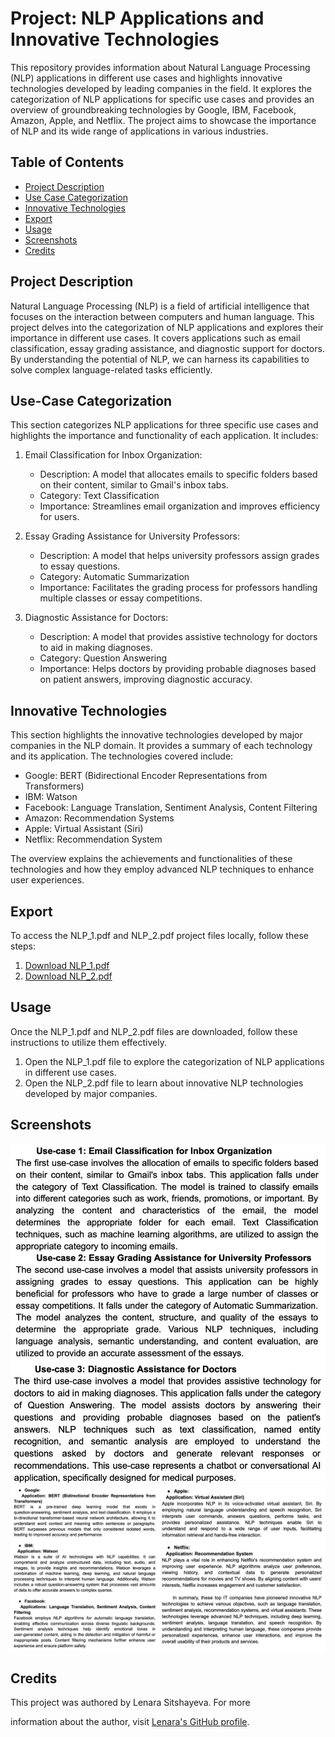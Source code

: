 # Project: NLP Applications and Innovative Technologies

This repository provides information about Natural Language Processing (NLP) applications in different use cases and highlights innovative technologies developed by leading companies in the field. It explores the categorization of NLP applications for specific use cases and provides an overview of groundbreaking technologies by Google, IBM, Facebook, Amazon, Apple, and Netflix. The project aims to showcase the importance of NLP and its wide range of applications in various industries.

## Table of Contents
- [Project Description](#project-description)
- [Use Case Categorization](#use-case-categorization)
- [Innovative Technologies](#innovative-technologies)
- [Export](#export)
- [Usage](#usage)
- [Screenshots](#screenshots)
- [Credits](#credits)

## Project Description
Natural Language Processing (NLP) is a field of artificial intelligence that focuses on the interaction between computers and human language. This project delves into the categorization of NLP applications and explores their importance in different use cases. It covers applications such as email classification, essay grading assistance, and diagnostic support for doctors. By understanding the potential of NLP, we can harness its capabilities to solve complex language-related tasks efficiently.

## Use-Case Categorization
This section categorizes NLP applications for three specific use cases and highlights the importance and functionality of each application. It includes:

1. Email Classification for Inbox Organization:
   - Description: A model that allocates emails to specific folders based on their content, similar to Gmail's inbox tabs.
   - Category: Text Classification
   - Importance: Streamlines email organization and improves efficiency for users.

2. Essay Grading Assistance for University Professors:
   - Description: A model that helps university professors assign grades to essay questions.
   - Category: Automatic Summarization
   - Importance: Facilitates the grading process for professors handling multiple classes or essay competitions.

3. Diagnostic Assistance for Doctors:
   - Description: A model that provides assistive technology for doctors to aid in making diagnoses.
   - Category: Question Answering
   - Importance: Helps doctors by providing probable diagnoses based on patient answers, improving diagnostic accuracy.

## Innovative Technologies
This section highlights the innovative technologies developed by major companies in the NLP domain. It provides a summary of each technology and its application. The technologies covered include:

- Google: BERT (Bidirectional Encoder Representations from Transformers)
- IBM: Watson
- Facebook: Language Translation, Sentiment Analysis, Content Filtering
- Amazon: Recommendation Systems
- Apple: Virtual Assistant (Siri)
- Netflix: Recommendation System

The overview explains the achievements and functionalities of these technologies and how they employ advanced NLP techniques to enhance user experiences.

## Export
To access the NLP_1.pdf and NLP_2.pdf project files locally, follow these steps:
1. [Download NLP_1.pdf](https://github.com/sitshayeva/finalCapstone/blob/main/Project_2/nlp_1.pdf)
2. [Download NLP_2.pdf](https://github.com/sitshayeva/finalCapstone/blob/main/Project_2/nlp_2.pdf)

## Usage
Once the NLP_1.pdf and NLP_2.pdf files are downloaded, follow these instructions to utilize them effectively.

1. Open the NLP_1.pdf file to explore the categorization of NLP applications in different use cases.
2. Open the NLP_2.pdf file to learn about innovative NLP technologies developed by major companies.

## Screenshots
![NLP_1.pdf content screenshot](screenshots/use-cases.png)
![NLP_2.pdf content screenshot](screenshots/nlp.png)

## Credits
This project was authored by Lenara Sitshayeva. For more

 information about the author, visit [Lenara's GitHub profile](https://github.com/sitshayeva).
